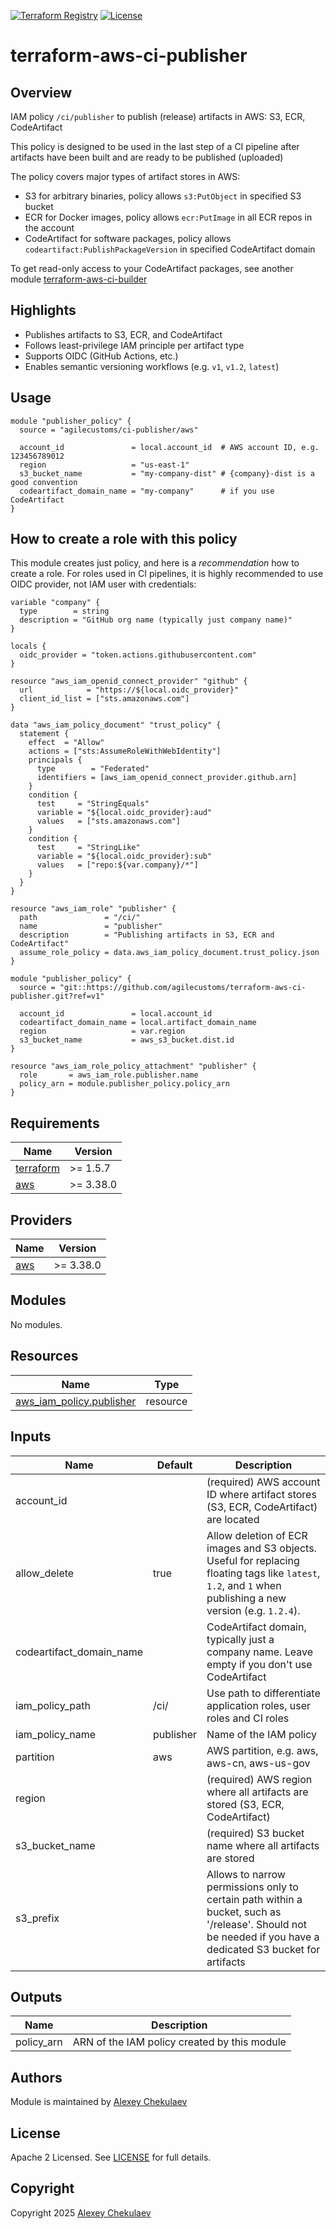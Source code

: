 [![Terraform Registry](https://img.shields.io/badge/Terraform-Module-blue.svg)](https://registry.terraform.io/modules/agilecustoms/ci-publisher/aws/latest)
[![License](https://img.shields.io/github/license/agilecustoms/terraform-aws-ci-publisher)](https://github.com/agilecustoms/terraform-aws-ci-publisher/blob/main/LICENSE)

# terraform-aws-ci-publisher

## Overview

IAM policy `/ci/publisher` to publish (release) artifacts in AWS: S3, ECR, CodeArtifact

This policy is designed to be used in the last step of a CI pipeline after artifacts have been built and are ready to be published (uploaded)

The policy covers major types of artifact stores in AWS:
- S3 for arbitrary binaries, policy allows `s3:PutObject` in specified S3 bucket
- ECR for Docker images, policy allows `ecr:PutImage` in all ECR repos in the account
- CodeArtifact for software packages, policy allows `codeartifact:PublishPackageVersion` in specified CodeArtifact domain

To get read-only access to your CodeArtifact packages, see another module [terraform-aws-ci-builder](https://github.com/agilecustoms/terraform-aws-ci-builder)

## Highlights

- Publishes artifacts to S3, ECR, and CodeArtifact
- Follows least-privilege IAM principle per artifact type
- Supports OIDC (GitHub Actions, etc.)
- Enables semantic versioning workflows (e.g. `v1`, `v1.2`, `latest`)

## Usage

```hcl
module "publisher_policy" {
  source = "agilecustoms/ci-publisher/aws"

  account_id               = local.account_id  # AWS account ID, e.g. 123456789012
  region                   = "us-east-1"
  s3_bucket_name           = "my-company-dist" # {company}-dist is a good convention
  codeartifact_domain_name = "my-company"      # if you use CodeArtifact
}
```

## How to create a role with this policy

This module creates just policy, and here is a _recommendation_ how to create a role.
For roles used in CI pipelines, it is highly recommended to use OIDC provider, not IAM user with credentials:
```hcl
variable "company" {
  type        = string
  description = "GitHub org name (typically just company name)"
}

locals {
  oidc_provider = "token.actions.githubusercontent.com"
}

resource "aws_iam_openid_connect_provider" "github" {
  url            = "https://${local.oidc_provider}"
  client_id_list = ["sts.amazonaws.com"]
}

data "aws_iam_policy_document" "trust_policy" {
  statement {
    effect  = "Allow"
    actions = ["sts:AssumeRoleWithWebIdentity"]
    principals {
      type        = "Federated"
      identifiers = [aws_iam_openid_connect_provider.github.arn]
    }
    condition {
      test     = "StringEquals"
      variable = "${local.oidc_provider}:aud"
      values   = ["sts.amazonaws.com"]
    }
    condition {
      test     = "StringLike"
      variable = "${local.oidc_provider}:sub"
      values   = ["repo:${var.company}/*"]
    }
  }
}

resource "aws_iam_role" "publisher" {
  path               = "/ci/"
  name               = "publisher"
  description        = "Publishing artifacts in S3, ECR and CodeArtifact"
  assume_role_policy = data.aws_iam_policy_document.trust_policy.json
}

module "publisher_policy" {
  source = "git::https://github.com/agilecustoms/terraform-aws-ci-publisher.git?ref=v1"

  account_id               = local.account_id
  codeartifact_domain_name = local.artifact_domain_name
  region                   = var.region
  s3_bucket_name           = aws_s3_bucket.dist.id
}

resource "aws_iam_role_policy_attachment" "publisher" {
  role       = aws_iam_role.publisher.name
  policy_arn = module.publisher_policy.policy_arn
}
```

<!-- BEGIN_TF_DOCS -->
## Requirements

| Name                                                                      | Version   |
|---------------------------------------------------------------------------|-----------|
| <a name="requirement_terraform"></a> [terraform](#requirement\_terraform) | >= 1.5.7  |
| <a name="requirement_aws"></a> [aws](#requirement\_aws)                   | >= 3.38.0 |

## Providers

| Name                                              | Version   |
|---------------------------------------------------|-----------|
| <a name="provider_aws"></a> [aws](#provider\_aws) | >= 3.38.0 |

## Modules

No modules.

## Resources

| Name                                                                                                                   | Type     |
|------------------------------------------------------------------------------------------------------------------------|----------|
| [aws_iam_policy.publisher](https://registry.terraform.io/providers/hashicorp/aws/latest/docs/resources/aws_iam_policy) | resource |

## Inputs

| Name                     | Default   | Description                                                                                                                                                 |
|--------------------------|-----------|-------------------------------------------------------------------------------------------------------------------------------------------------------------|
| account_id               |           | (required) AWS account ID where artifact stores (S3, ECR, CodeArtifact) are located                                                                         |
| allow_delete             | true      | Allow deletion of ECR images and S3 objects. Useful for replacing floating tags like `latest`, `1.2`, and `1` when publishing a new version (e.g. `1.2.4`). |
| codeartifact_domain_name |           | CodeArtifact domain, typically just a company name. Leave empty if you don't use CodeArtifact                                                               |
| iam_policy_path          | /ci/      | Use path to differentiate application roles, user roles and CI roles                                                                                        |
| iam_policy_name          | publisher | Name of the IAM policy                                                                                                                                      |
| partition                | aws       | AWS partition, e.g. aws, aws-cn, aws-us-gov                                                                                                                 |
| region                   |           | (required) AWS region where all artifacts are stored (S3, ECR, CodeArtifact)                                                                                |
| s3_bucket_name           |           | (required) S3 bucket name where all artifacts are stored                                                                                                    |
| s3_prefix                |           | Allows to narrow permissions only to certain path within a bucket, such as '/release'. Should not be needed if you have a dedicated S3 bucket for artifacts |

## Outputs

| Name            | Description                                  |
|-----------------|----------------------------------------------|
| policy_arn      | ARN of the IAM policy created by this module |

## Authors

Module is maintained by [Alexey Chekulaev](https://github.com/laxa1986)

## License

Apache 2 Licensed. See [LICENSE](https://github.com/agilecustoms/terraform-aws-ci-publisher/blob/main/LICENSE) for full details.

## Copyright

Copyright 2025 [Alexey Chekulaev](https://github.com/laxa1986)
